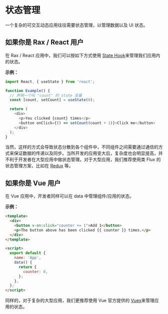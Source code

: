 # 状态管理

一个复杂的可交互动态应用往往需要状态管理，以管理数据以及 UI 状态。

## 如果你是 Rax / React 用户

在 Rax / React 应用中，我们可以按如下方式使用 [State Hook](https://zh-hans.reactjs.org/docs/hooks-state.html)来管理我们应用内的状态。

**示例：**

```js
import React, { useState } from 'react';

function Example() {
  // 声明一个叫 "count" 的 state 变量
  const [count, setCount] = useState(0);

  return (
    <div>
      <p>You clicked {count} times</p>
      <button onClick={() => setCount(count + 1)}>Click me</button>
    </div>
  );
}
```

当然，这样的方式会导致状态分散到各个组件中，不同组件之间需要通过通信的方式来保证数据的传递以及同步。当所开发的应用变大后，复杂度也会明显提高，并不利于开发者在大型应用中做状态管理。对于大型应用，我们推荐使用类 Flux 的状态管理方案，比如在 [Redux](https://redux.js.org/) 等。

## 如果你是 Vue 用户

在 Vue 应用中，开发者同样可以在 data 中管理组件/应用的状态。

**示例：**

```html
<template>
  <div>
    <button v-on:click="counter += 1">Add 1</button>
    <p>The button above has been clicked {{ counter }} times.</p>
  </div>
</template>

<script>
  export default {
    name: 'App',
    data() {
      return {
        counter: 0,
      };
    },
  };
</script>
```

同样的，对于复杂的大型应用，我们更推荐使用 Vue 官方提供的 [Vuex](https://vuex.vuejs.org/)来管理应用的状态。
